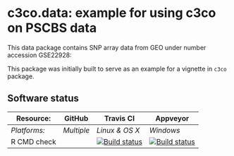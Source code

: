 # c3co.data: example for using c3co on PSCBS data

This data package contains SNP array data from GEO under number accession GSE22928:

This package was initially built to serve as an example for a vignette in `c3co` package.

## Software status

| Resource:     | GitHub        | Travis CI      | Appveyor         |
| ------------- | ------------------- | -------------- | ---------------- |
| _Platforms:_  | _Multiple_          | _Linux & OS X_ | _Windows_        |
| R CMD check  | | <a href="https://travis-ci.org/pneuvial/c3co-data"><img src="https://travis-ci.org/pneuvial/c3co-data.svg" alt="Build status"></a> | <a href="https://ci.appveyor.com/project/pneuvial/c3co-data"><img src="https://ci.appveyor.com/api/projects/status/github/pneuvial/c3co-data?svg=true" alt="Build status"></a> ||
